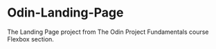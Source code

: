 # Odin-Landing-Page
The Landing Page project from The Odin Project Fundamentals course Flexbox section.
